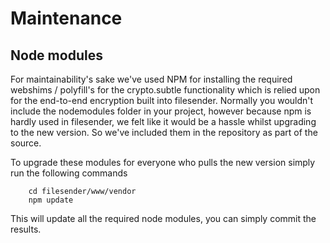 # Maintenance


## Node modules
For maintainability's sake we've used NPM for installing the required webshims / polyfill's for the crypto.subtle functionality which is relied upon for the end-to-end encryption built into filesender.
Normally you wouldn't include the nodemodules folder in your project, however because npm is hardly used in filesender, we felt like it would be a hassle whilst upgrading to the new version. So we've included them in the repository as part of the source.

To upgrade these modules for everyone who pulls the new version simply run the following commands

		cd filesender/www/vendor
		npm update 

This will update all the required node modules, you can simply commit the results.

